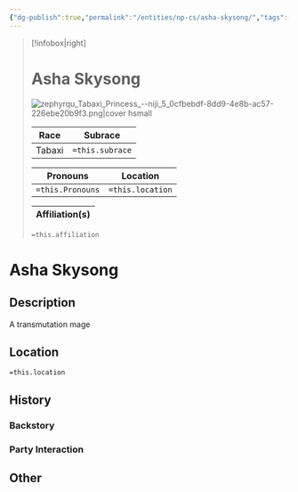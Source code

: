 ```yaml
---
{"dg-publish":true,"permalink":"/entities/np-cs/asha-skysong/","tags":["Creature","NPC","DigTeam"]}
---
```



> [!infobox|right]
> # Asha Skysong
> ![zephyrqu_Tabaxi_Princess_--niji_5_0cfbebdf-8dd9-4e8b-ac57-226ebe20b9f3.png|cover hsmall](/img/user/Images/zephyrqu_Tabaxi_Princess_--niji_5_0cfbebdf-8dd9-4e8b-ac57-226ebe20b9f3.png)
> 
> Race | Subrace |
> ---|---|
> Tabaxi | `=this.subrace` |
> 
> 
> Pronouns|Location| 
> ---|---|
> `=this.Pronouns`|`=this.location`|
> 
> Affiliation(s)|
> ---|
> `=this.affiliation`






# Asha Skysong

## Description
A transmutation mage
## Location
`=this.location`
## History

### Backstory

### Party Interaction

## Other

